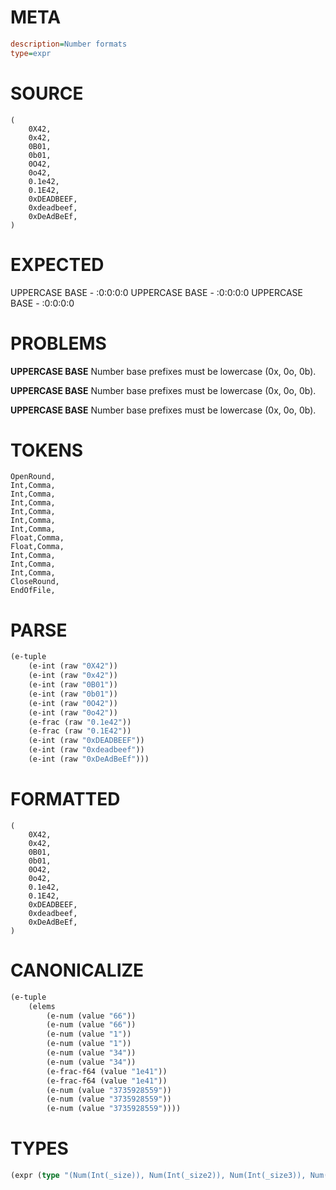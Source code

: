 # META
~~~ini
description=Number formats
type=expr
~~~
# SOURCE
~~~roc
(
    0X42,
    0x42,
    0B01,
    0b01,
    0O42,
    0o42,
    0.1e42,
    0.1E42,
    0xDEADBEEF,
    0xdeadbeef,
    0xDeAdBeEf,
)
~~~
# EXPECTED
UPPERCASE BASE - :0:0:0:0
UPPERCASE BASE - :0:0:0:0
UPPERCASE BASE - :0:0:0:0
# PROBLEMS
**UPPERCASE BASE**
Number base prefixes must be lowercase (0x, 0o, 0b).



**UPPERCASE BASE**
Number base prefixes must be lowercase (0x, 0o, 0b).



**UPPERCASE BASE**
Number base prefixes must be lowercase (0x, 0o, 0b).



# TOKENS
~~~zig
OpenRound,
Int,Comma,
Int,Comma,
Int,Comma,
Int,Comma,
Int,Comma,
Int,Comma,
Float,Comma,
Float,Comma,
Int,Comma,
Int,Comma,
Int,Comma,
CloseRound,
EndOfFile,
~~~
# PARSE
~~~clojure
(e-tuple
	(e-int (raw "0X42"))
	(e-int (raw "0x42"))
	(e-int (raw "0B01"))
	(e-int (raw "0b01"))
	(e-int (raw "0O42"))
	(e-int (raw "0o42"))
	(e-frac (raw "0.1e42"))
	(e-frac (raw "0.1E42"))
	(e-int (raw "0xDEADBEEF"))
	(e-int (raw "0xdeadbeef"))
	(e-int (raw "0xDeAdBeEf")))
~~~
# FORMATTED
~~~roc
(
	0X42,
	0x42,
	0B01,
	0b01,
	0O42,
	0o42,
	0.1e42,
	0.1E42,
	0xDEADBEEF,
	0xdeadbeef,
	0xDeAdBeEf,
)
~~~
# CANONICALIZE
~~~clojure
(e-tuple
	(elems
		(e-num (value "66"))
		(e-num (value "66"))
		(e-num (value "1"))
		(e-num (value "1"))
		(e-num (value "34"))
		(e-num (value "34"))
		(e-frac-f64 (value "1e41"))
		(e-frac-f64 (value "1e41"))
		(e-num (value "3735928559"))
		(e-num (value "3735928559"))
		(e-num (value "3735928559"))))
~~~
# TYPES
~~~clojure
(expr (type "(Num(Int(_size)), Num(Int(_size2)), Num(Int(_size3)), Num(Int(_size4)), Num(Int(_size5)), Num(Int(_size6)), Num(Frac(_size7)), Num(Frac(_size8)), Num(Int(_size9)), Num(Int(_size10)), Num(Int(_size11)))"))
~~~

